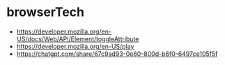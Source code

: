 # browserTech

* https://developer.mozilla.org/en-US/docs/Web/API/Element/toggleAttribute
* https://developer.mozilla.org/en-US/play
* https://chatgpt.com/share/67c9ad93-0e60-800d-b6f0-6497ce105f5f
